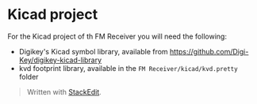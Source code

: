 ﻿# Kicad project

For the Kicad project of th FM Receiver you will need the following:

* Digikey's Kicad symbol library, available from https://github.com/Digi-Key/digikey-kicad-library
* kvd footprint library, available in the `FM Receiver/kicad/kvd.pretty` folder
 


> Written with [StackEdit](https://stackedit.io/).